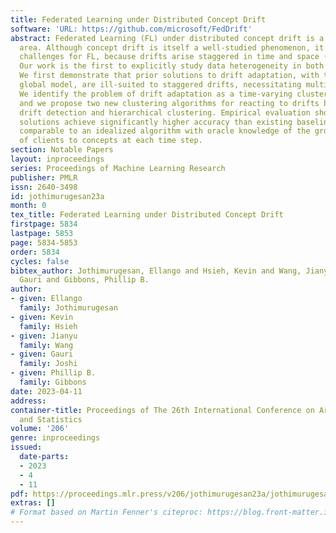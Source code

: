 ```yaml
---
title: Federated Learning under Distributed Concept Drift
software: 'URL: https://github.com/microsoft/FedDrift'
abstract: Federated Learning (FL) under distributed concept drift is a largely unexplored
  area. Although concept drift is itself a well-studied phenomenon, it poses particular
  challenges for FL, because drifts arise staggered in time and space (across clients).
  Our work is the first to explicitly study data heterogeneity in both dimensions.
  We first demonstrate that prior solutions to drift adaptation, with their single
  global model, are ill-suited to staggered drifts, necessitating multiple-model solutions.
  We identify the problem of drift adaptation as a time-varying clustering problem,
  and we propose two new clustering algorithms for reacting to drifts based on local
  drift detection and hierarchical clustering. Empirical evaluation shows that our
  solutions achieve significantly higher accuracy than existing baselines, and are
  comparable to an idealized algorithm with oracle knowledge of the ground-truth clustering
  of clients to concepts at each time step.
section: Notable Papers
layout: inproceedings
series: Proceedings of Machine Learning Research
publisher: PMLR
issn: 2640-3498
id: jothimurugesan23a
month: 0
tex_title: Federated Learning under Distributed Concept Drift
firstpage: 5834
lastpage: 5853
page: 5834-5853
order: 5834
cycles: false
bibtex_author: Jothimurugesan, Ellango and Hsieh, Kevin and Wang, Jianyu and Joshi,
  Gauri and Gibbons, Phillip B.
author:
- given: Ellango
  family: Jothimurugesan
- given: Kevin
  family: Hsieh
- given: Jianyu
  family: Wang
- given: Gauri
  family: Joshi
- given: Phillip B.
  family: Gibbons
date: 2023-04-11
address:
container-title: Proceedings of The 26th International Conference on Artificial Intelligence
  and Statistics
volume: '206'
genre: inproceedings
issued:
  date-parts:
  - 2023
  - 4
  - 11
pdf: https://proceedings.mlr.press/v206/jothimurugesan23a/jothimurugesan23a.pdf
extras: []
# Format based on Martin Fenner's citeproc: https://blog.front-matter.io/posts/citeproc-yaml-for-bibliographies/
---
```

